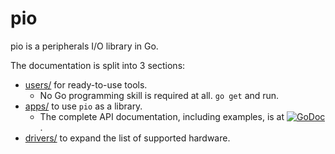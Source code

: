 # pio

pio is a peripherals I/O library in Go.

The documentation is split into 3 sections:
* [users/](users/) for ready-to-use tools.
  * No Go programming skill is required at all. `go get` and run.
* [apps/](apps/) to use `pio` as a library.
  * The complete API documentation, including examples, is at
    [![GoDoc](https://godoc.org/github.com/google/pio?status.svg)](https://godoc.org/github.com/google/pio).
* [drivers/](drivers/) to expand the list of supported hardware.

